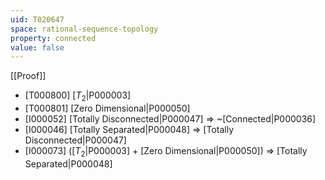 ```yaml
---
uid: T020647
space: rational-sequence-topology
property: connected
value: false
---
```

[[Proof]]

* [T000800] [$T_2$|P000003]
* [T000801] [Zero Dimensional|P000050]
* [I000052] [Totally Disconnected|P000047] => ~[Connected|P000036]
* [I000046] [Totally Separated|P000048] => [Totally Disconnected|P000047]
* [I000073] ([$T_2$|P000003] + [Zero Dimensional|P000050]) => [Totally Separated|P000048]

